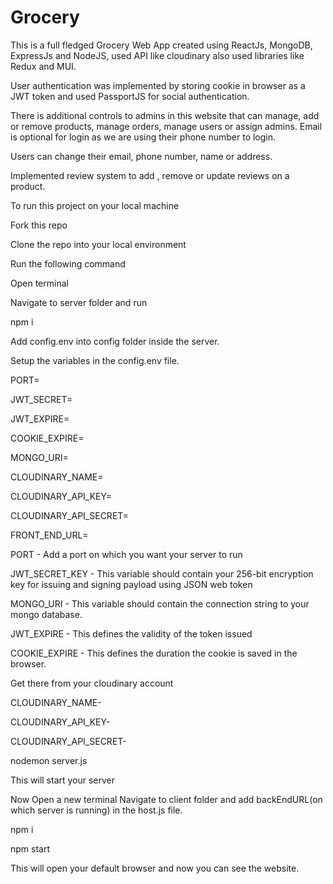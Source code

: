 
# Grocery

This is a full fledged Grocery Web App created using ReactJs, MongoDB, ExpressJs and NodeJS, used API like cloudinary also used libraries like Redux and MUI.


User authentication was implemented by storing cookie in browser as a JWT token and used PassportJS for social authentication. 

There is additional controls to admins in this website that can manage, add or remove products, manage orders, manage users or assign admins.
Email is optional for login as we are using their phone number to login.

Users can change their email, phone number, name or address.

Implemented review system to add , remove or update reviews on a product.

To run this project on your local machine

Fork this repo

Clone the repo into your local environment 

Run the following command

Open terminal

Navigate to server folder and run

npm i

Add config.env into config folder inside the server.

Setup the variables in the config.env file.

PORT=

JWT_SECRET=

JWT_EXPIRE=

COOKIE_EXPIRE=

MONGO_URI=

CLOUDINARY_NAME=

CLOUDINARY_API_KEY=

CLOUDINARY_API_SECRET=

FRONT_END_URL=


PORT - Add a port on which you want your server to run

JWT_SECRET_KEY - This variable should contain your 256-bit encryption key for issuing and signing payload using JSON web token

MONGO_URI - This variable should contain the connection string to your mongo database.

JWT_EXPIRE - This defines the validity of the token issued

COOKIE_EXPIRE - This defines the duration the cookie is saved in the browser.

Get there from your cloudinary account

CLOUDINARY_NAME- 

CLOUDINARY_API_KEY-

CLOUDINARY_API_SECRET-

nodemon server.js

This will start your server

Now Open a new terminal 
Navigate to client folder and add backEndURL(on which server is running) in the host.js
file.

npm i

npm start

This will open your default browser and now you can see the website.
